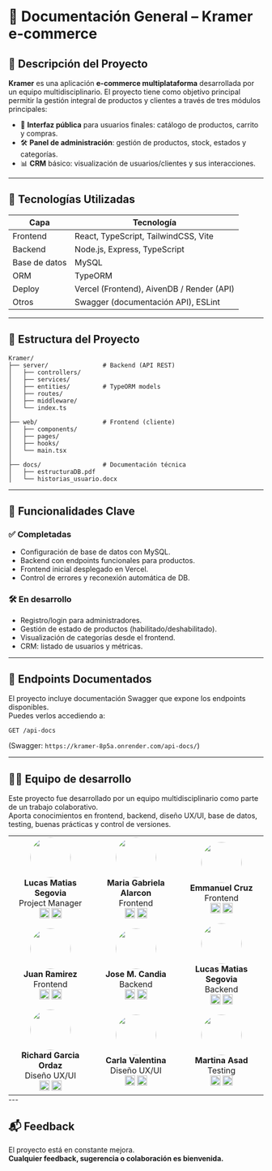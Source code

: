 
# 🧾 Documentación General – Kramer e-commerce

## 📌 Descripción del Proyecto

**Kramer** es una aplicación **e-commerce multiplataforma** desarrollada por un equipo multidisciplinario. El proyecto tiene como objetivo principal permitir la gestión integral de productos y clientes a través de tres módulos principales:

- 👥 **Interfaz pública** para usuarios finales: catálogo de productos, carrito y compras.
- 🛠 **Panel de administración**: gestión de productos, stock, estados y categorías.
- 📊 **CRM** básico: visualización de usuarios/clientes y sus interacciones.

---

## 🧱 Tecnologías Utilizadas

| Capa         | Tecnología                             |
|--------------|-----------------------------------------|
| Frontend     | React, TypeScript, TailwindCSS, Vite    |
| Backend      | Node.js, Express, TypeScript            |
| Base de datos| MySQL                                   |
| ORM          | TypeORM                                 |
| Deploy       | Vercel (Frontend), AivenDB / Render (API) |
| Otros        | Swagger (documentación API), ESLint     |

---

## 🔌 Estructura del Proyecto

```
Kramer/
├── server/               # Backend (API REST)
│   ├── controllers/
│   ├── services/
│   ├── entities/         # TypeORM models
│   ├── routes/
│   ├── middleware/
│   └── index.ts
│
├── web/                  # Frontend (cliente)
│   ├── components/
│   ├── pages/
│   ├── hooks/
│   └── main.tsx
│
├── docs/                 # Documentación técnica
│   ├── estructuraDB.pdf
│   └── historias_usuario.docx
```

---

## 🚀 Funcionalidades Clave

### ✅ Completadas
- Configuración de base de datos con MySQL.
- Backend con endpoints funcionales para productos.
- Frontend inicial desplegado en Vercel.
- Control de errores y reconexión automática de DB.

### 🛠 En desarrollo
- Registro/login para administradores.
- Gestión de estado de productos (habilitado/deshabilitado).
- Visualización de categorías desde el frontend.
- CRM: listado de usuarios y métricas.

---

## 📖 Endpoints Documentados

El proyecto incluye documentación Swagger que expone los endpoints disponibles.  
Puedes verlos accediendo a:

```
GET /api-docs
```

(Swagger: `https://kramer-8p5a.onrender.com/api-docs/`)

---

## 👨‍💻 Equipo de desarrollo

Este proyecto fue desarrollado por un equipo multidisciplinario como parte de un trabajo colaborativo.  
Aporta conocimientos en frontend, backend, diseño UX/UI, base de datos, testing, buenas prácticas y control de versiones.

<table style="margin: 0 auto; text-align: center; border-collapse: collapse;">
    <tr>
        <!-- Lucas Matias Segovia -->
        <td align="center">
            <img src="https://avatars.githubusercontent.com/u/103163670?s=400&u=6566c6a4a745c4e7cb83a6b12c4cf8a1e9a6a93b&v=4" width="80" style="border-radius:50%;"/><br>
            <b>Lucas Matias Segovia</b><br>
            Project Manager<br>
            <a href="https://github.com/LumDev86"><img src="https://cdn-icons-png.flaticon.com/512/733/733553.png" width="20"/></a>
            <a href="https://www.linkedin.com/in/lumseg/"><img src="https://cdn-icons-png.flaticon.com/512/174/174857.png" width="20"/></a>
        </td>
        <!-- Maria Gabriela Alarcon -->
        <td align="center">
            <img src="https://media.licdn.com/dms/image/v2/C4E03AQGnVa3inxOmAQ/profile-displayphoto-shrink_800_800/profile-displayphoto-shrink_800_800/0/1554412765696?e=1755734400&v=beta&t=nGRymspIUigLy7x-iGQbBhaS_UW0r_nKx4W4szHixZk" width="80" style="border-radius:50%;"/><br>
            <b>Maria Gabriela Alarcon</b><br>
            Frontend<br>
            <a href="https://github.com/mariagaa993"><img src="https://cdn-icons-png.flaticon.com/512/733/733553.png" width="20"/></a>
            <a href="https://www.linkedin.com/in/mariagaa993/"><img src="https://cdn-icons-png.flaticon.com/512/174/174857.png" width="20"/></a>
        </td>
        <!-- Emmanuel Cruz -->
        <td align="center">
            <img src="https://media.licdn.com/dms/image/v2/D4D03AQEh3qip2ECK3A/profile-displayphoto-shrink_800_800/B4DZSqPxV.G4Ac-/0/1738023049321?e=1755734400&v=beta&t=q-ZjKQf157O9zdLNtxmMKhCjCNwwRbGPC6vMgZdU82o" width="80" style="border-radius:50%;"/><br>
            <b>Emmanuel Cruz</b><br>
            Frontend<br>
            <a href="https://github.com/emmanuel-cruz-dev"><img src="https://cdn-icons-png.flaticon.com/512/733/733553.png" width="20"/></a>
            <a href="https://www.linkedin.com/in/emmanuel-cruz-dev/"><img src="https://cdn-icons-png.flaticon.com/512/174/174857.png" width="20"/></a>
        </td>
    </tr>
    <tr>
        <!-- Juan Ramirez -->
        <td align="center">
            <img src="https://media.licdn.com/dms/image/v2/D4D03AQEojFev9UN4KA/profile-displayphoto-shrink_800_800/profile-displayphoto-shrink_800_800/0/1732571934481?e=1755734400&v=beta&t=cYL3JIW2qfJfEYUuE1yhLFmDunxOa47E29RvwMto59U" width="80" style="border-radius:50%;"/><br>
            <b>Juan Ramirez</b><br>
            Frontend<br>
            <a href="https://github.com/juanRCoder"><img src="https://cdn-icons-png.flaticon.com/512/733/733553.png" width="20"/></a>
            <a href="https://www.linkedin.com/in/juan-ramirez-490b84271/"><img src="https://cdn-icons-png.flaticon.com/512/174/174857.png" width="20"/></a>
        </td>
        <!-- Jose M. Candia -->
        <td align="center">
            <img src="https://media.licdn.com/dms/image/v2/D4D35AQEaA_20gYJCeQ/profile-framedphoto-shrink_800_800/B4DZan06M5G4Ag-/0/1746572387401?e=1754337600&v=beta&t=MjwDTGv1ifeuOoFO1NwDarrblwHIgdsFhsti76c7ef4" width="80" style="border-radius:50%;"/><br>
            <b>Jose M. Candia</b><br>
            Backend<br>
            <a href="https://github.com/joss-dev"><img src="https://cdn-icons-png.flaticon.com/512/733/733553.png" width="20"/></a>
            <a href="https://www.linkedin.com/in/josecandia/"><img src="https://cdn-icons-png.flaticon.com/512/174/174857.png" width="20"/></a>
        </td>
        <!-- Lucas Matias Segovia (Backend) -->
        <td align="center">
            <img src="https://avatars.githubusercontent.com/u/103163670?s=400&u=6566c6a4a745c4e7cb83a6b12c4cf8a1e9a6a93b&v=4" width="80" style="border-radius:50%;"/><br>
            <b>Lucas Matias Segovia</b><br>
            Backend<br>
            <a href="https://github.com/LumDev86"><img src="https://cdn-icons-png.flaticon.com/512/733/733553.png" width="20"/></a>
            <a href="https://www.linkedin.com/in/lumseg/"><img src="https://cdn-icons-png.flaticon.com/512/174/174857.png" width="20"/></a>
        </td>
    </tr>
    <tr>
        <!-- Richard Garcia Ordaz -->
        <td align="center">
            <img src="https://media.licdn.com/dms/image/v2/D5603AQGkCSVcs9PbFg/profile-displayphoto-crop_800_800/B56Zg6biqpHMAI-/0/1753326955942?e=1756339200&v=beta&t=YPXyjmg8UFsMcEVYH_VQ0yciqULAJ3q6b5SOGFbZa6E" width="80" style="border-radius:50%;"/><br>
            <b>Richard Garcia Ordaz</b><br>
            Diseño UX/UI<br>
            <a href="https://www.linkedin.com/in/richard-garcia-ordaz/"><img src="https://cdn-icons-png.flaticon.com/512/174/174857.png" width="20"/></a>
            <a href="https://richardgarciaux.com/"><img src="https://cdn-icons-png.flaticon.com/512/841/841364.png" width="20"/></a>
        </td>
        <!-- Carla Valentina -->
        <td align="center">
            <img src="https://media.licdn.com/dms/image/v2/D4D03AQEmzSTWKbsU5A/profile-displayphoto-shrink_800_800/B4DZdaxagTGUAk-/0/1749574592938?e=1755734400&v=beta&t=JjFBROgleccp66zA-4Dtd71LY8V7t9lFRLSGX8nC6Lo" width="80" style="border-radius:50%;"/><br>
            <b>Carla Valentina</b><br>
            Diseño UX/UI<br>
            <a href="http://linkedin.com/in/carla-valentina-barbaresi"><img src="https://cdn-icons-png.flaticon.com/512/174/174857.png" width="20"/></a>
            <a href="https://www.behance.net/carlavalen2531"><img src="https://cdn-icons-png.flaticon.com/512/145/145799.png" width="20"/></a>
        </td>
        <!-- Martina Asad -->
        <td align="center">
            <img src="https://media.licdn.com/dms/image/v2/D4D35AQGS6BD1MoykxQ/profile-framedphoto-shrink_800_800/profile-framedphoto-shrink_800_800/0/1711154322516?e=1754337600&v=beta&t=bjFIkJ1XoO2mGQt3HhOjE1lvdF6Wz-R-Yna-8cZG7yc" width="80" style="border-radius:50%;"/><br>
            <b>Martina Asad</b><br>
            Testing<br>
            <a href="https://github.com/MartinaAsad"><img src="https://cdn-icons-png.flaticon.com/512/733/733553.png" width="20"/></a>
            <a href="https://www.linkedin.com/in/martina-asad/"><img src="https://cdn-icons-png.flaticon.com/512/174/174857.png" width="20"/></a>
        </td>
    </tr>
</table>
---

## 📬 Feedback

El proyecto está en constante mejora.  
**Cualquier feedback, sugerencia o colaboración es bienvenida.**


